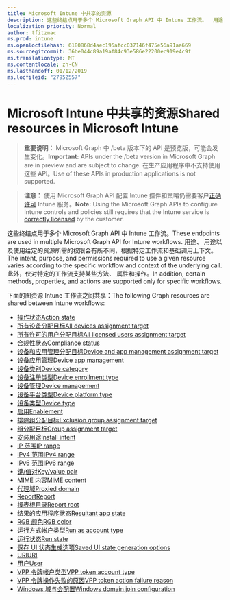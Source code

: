 ```yaml
---
title: Microsoft Intune 中共享的资源
description: 这些终结点用于多个 Microsoft Graph API 中 Intune 工作流。  用途、 用途以及使用给定的资源所需的权限会有所不同，根据特定工作流和基础调用上下文。  此外，仅对特定的工作流支持某些方法、 属性和操作。
localization_priority: Normal
author: tfitzmac
ms.prod: intune
ms.openlocfilehash: 6180868d4aec195afcc037146f475e56a91aa669
ms.sourcegitcommit: 36be044c89a19af84c93e586e22200ec919e4c9f
ms.translationtype: MT
ms.contentlocale: zh-CN
ms.lasthandoff: 01/12/2019
ms.locfileid: "27952557"
---
```

# <a name="shared-resources-in-microsoft-intune"></a><span data-ttu-id="b8533-105">Microsoft Intune 中共享的资源</span><span class="sxs-lookup"><span data-stu-id="b8533-105">Shared resources in Microsoft Intune</span></span>

> <span data-ttu-id="b8533-106">**重要说明：** Microsoft Graph 中 /beta 版本下的 API 是预览版，可能会发生变化。</span><span class="sxs-lookup"><span data-stu-id="b8533-106">**Important:** APIs under the /beta version in Microsoft Graph are in preview and are subject to change.</span></span> <span data-ttu-id="b8533-107">在生产应用程序中不支持使用这些 API。</span><span class="sxs-lookup"><span data-stu-id="b8533-107">Use of these APIs in production applications is not supported.</span></span>

> <span data-ttu-id="b8533-108">**注意：** 使用 Microsoft Graph API 配置 Intune 控件和策略仍需要客户[正确许可](https://www.microsoft.com/en-us/cloud-platform/microsoft-intune-pricing) Intune 服务。</span><span class="sxs-lookup"><span data-stu-id="b8533-108">**Note:** Using the Microsoft Graph APIs to configure Intune controls and policies still requires that the Intune service is [correctly licensed](https://www.microsoft.com/en-us/cloud-platform/microsoft-intune-pricing) by the customer.</span></span>

<span data-ttu-id="b8533-109">这些终结点用于多个 Microsoft Graph API 中 Intune 工作流。</span><span class="sxs-lookup"><span data-stu-id="b8533-109">These endpoints are used in multiple Microsoft Graph API for Intune workflows.</span></span>  <span data-ttu-id="b8533-110">用途、 用途以及使用给定的资源所需的权限会有所不同，根据特定工作流和基础调用上下文。</span><span class="sxs-lookup"><span data-stu-id="b8533-110">The intent, purpose, and permissions required to use a given resource varies according to the specific workflow and context of the underlying call.</span></span>  <span data-ttu-id="b8533-111">此外，仅对特定的工作流支持某些方法、 属性和操作。</span><span class="sxs-lookup"><span data-stu-id="b8533-111">In addition, certain methods, properties, and actions are supported only for specific workflows.</span></span>

<span data-ttu-id="b8533-112">下面的图资源 Intune 工作流之间共享：</span><span class="sxs-lookup"><span data-stu-id="b8533-112">The following Graph resources are shared between Intune workflows:</span></span>

- [<span data-ttu-id="b8533-113">操作状态</span><span class="sxs-lookup"><span data-stu-id="b8533-113">Action state</span></span>](intune-shared-actionstate.md)
- [<span data-ttu-id="b8533-114">所有设备分配目标</span><span class="sxs-lookup"><span data-stu-id="b8533-114">All devices assignment target</span></span>](intune-shared-alldevicesassignmenttarget.md)
- [<span data-ttu-id="b8533-115">所有许可的用户分配目标</span><span class="sxs-lookup"><span data-stu-id="b8533-115">All licensed users assignment target</span></span>](intune-shared-alllicensedusersassignmenttarget.md)
- [<span data-ttu-id="b8533-116">合规性状态</span><span class="sxs-lookup"><span data-stu-id="b8533-116">Compliance status</span></span>](intune-shared-compliancestatus.md)
- [<span data-ttu-id="b8533-117">设备和应用管理分配目标</span><span class="sxs-lookup"><span data-stu-id="b8533-117">Device and app management assignment target</span></span>](intune-shared-deviceandappmanagementassignmenttarget.md)
- [<span data-ttu-id="b8533-118">设备应用管理</span><span class="sxs-lookup"><span data-stu-id="b8533-118">Device app management</span></span>](intune-shared-deviceappmanagement.md)
- [<span data-ttu-id="b8533-119">设备类别</span><span class="sxs-lookup"><span data-stu-id="b8533-119">Device category</span></span>](intune-shared-devicecategory.md)
- [<span data-ttu-id="b8533-120">设备注册类型</span><span class="sxs-lookup"><span data-stu-id="b8533-120">Device enrollment type</span></span>](intune-shared-deviceenrollmenttype.md)
- [<span data-ttu-id="b8533-121">设备管理</span><span class="sxs-lookup"><span data-stu-id="b8533-121">Device management</span></span>](intune-shared-devicemanagement.md)
- [<span data-ttu-id="b8533-122">设备平台类型</span><span class="sxs-lookup"><span data-stu-id="b8533-122">Device platform type</span></span>](intune-shared-deviceplatformtype.md)
- [<span data-ttu-id="b8533-123">设备类型</span><span class="sxs-lookup"><span data-stu-id="b8533-123">Device type</span></span>](intune-shared-devicetype.md)
- [<span data-ttu-id="b8533-124">启用</span><span class="sxs-lookup"><span data-stu-id="b8533-124">Enablement</span></span>](intune-shared-enablement.md)
- [<span data-ttu-id="b8533-125">排除组分配目标</span><span class="sxs-lookup"><span data-stu-id="b8533-125">Exclusion group assignment target</span></span>](intune-shared-exclusiongroupassignmenttarget.md)
- [<span data-ttu-id="b8533-126">组分配目标</span><span class="sxs-lookup"><span data-stu-id="b8533-126">Group assignment target</span></span>](intune-shared-groupassignmenttarget.md)
- [<span data-ttu-id="b8533-127">安装用途</span><span class="sxs-lookup"><span data-stu-id="b8533-127">Install intent</span></span>](intune-shared-installintent.md)
- [<span data-ttu-id="b8533-128">IP 范围</span><span class="sxs-lookup"><span data-stu-id="b8533-128">IP range</span></span>](intune-shared-iprange.md)
- [<span data-ttu-id="b8533-129">IPv4 范围</span><span class="sxs-lookup"><span data-stu-id="b8533-129">IPv4 range</span></span>](intune-shared-ipv4range.md)
- [<span data-ttu-id="b8533-130">IPv6 范围</span><span class="sxs-lookup"><span data-stu-id="b8533-130">IPv6 range</span></span>](intune-shared-ipv6range.md)
- [<span data-ttu-id="b8533-131">键/值对</span><span class="sxs-lookup"><span data-stu-id="b8533-131">Key/value pair</span></span>](intune-shared-keyvaluepair.md)
- [<span data-ttu-id="b8533-132">MIME 内容</span><span class="sxs-lookup"><span data-stu-id="b8533-132">MIME content</span></span>](intune-shared-mimecontent.md)
- [<span data-ttu-id="b8533-133">代理域</span><span class="sxs-lookup"><span data-stu-id="b8533-133">Proxied domain</span></span>](intune-shared-proxieddomain.md)
- [<span data-ttu-id="b8533-134">Report</span><span class="sxs-lookup"><span data-stu-id="b8533-134">Report</span></span>](intune-shared-report.md)
- [<span data-ttu-id="b8533-135">报表根目录</span><span class="sxs-lookup"><span data-stu-id="b8533-135">Report root</span></span>](intune-shared-reportroot.md)
- [<span data-ttu-id="b8533-136">结果的应用程序状态</span><span class="sxs-lookup"><span data-stu-id="b8533-136">Resultant app state</span></span>](intune-shared-resultantappstate.md)
- [<span data-ttu-id="b8533-137">RGB 颜色</span><span class="sxs-lookup"><span data-stu-id="b8533-137">RGB color</span></span>](intune-shared-rgbcolor.md)
- [<span data-ttu-id="b8533-138">运行方式帐户类型</span><span class="sxs-lookup"><span data-stu-id="b8533-138">Run as account type</span></span>](intune-shared-runasaccounttype.md)
- [<span data-ttu-id="b8533-139">运行状态</span><span class="sxs-lookup"><span data-stu-id="b8533-139">Run state</span></span>](intune-shared-runstate.md)
- [<span data-ttu-id="b8533-140">保存 UI 状态生成选项</span><span class="sxs-lookup"><span data-stu-id="b8533-140">Saved UI state generation options</span></span>](intune-shared-saveduistategenerationoptions.md)
- [<span data-ttu-id="b8533-141">URI</span><span class="sxs-lookup"><span data-stu-id="b8533-141">URI</span></span>](intune-shared-uri.md)
- [<span data-ttu-id="b8533-142">用户</span><span class="sxs-lookup"><span data-stu-id="b8533-142">User</span></span>](intune-shared-user.md)
- [<span data-ttu-id="b8533-143">VPP 令牌帐户类型</span><span class="sxs-lookup"><span data-stu-id="b8533-143">VPP token account type</span></span>](intune-shared-vpptokenaccounttype.md)
- [<span data-ttu-id="b8533-144">VPP 令牌操作失败的原因</span><span class="sxs-lookup"><span data-stu-id="b8533-144">VPP token action failure reason</span></span>](intune-shared-vpptokenactionfailurereason.md)
- [<span data-ttu-id="b8533-145">Windows 域与会配置</span><span class="sxs-lookup"><span data-stu-id="b8533-145">Windows domain join configuration</span></span>](intune-shared-windowsdomainjoinconfiguration.md)
